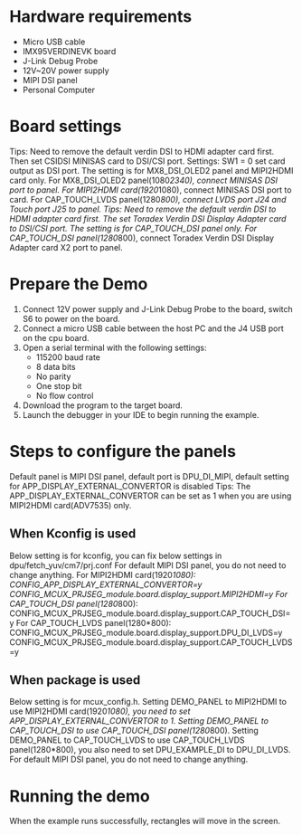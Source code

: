 Hardware requirements
=====================
- Micro USB cable
- IMX95VERDINEVK board
- J-Link Debug Probe
- 12V~20V power supply
- MIPI DSI panel
- Personal Computer

Board settings
==============
Tips: Need to remove the default verdin DSI to HDMI adapter card first. Then set CSIDSI MINISAS card to DSI/CSI port.
Settings: SW1 = 0 set card output as DSI port. The setting is for MX8_DSI_OLED2 panel and MIPI2HDMI card only.
For MX8_DSI_OLED2 panel(1080*2340), connect MINISAS DSI port to panel.
For MIPI2HDMI card(1920*1080), connect MINISAS DSI port to card.
For CAP_TOUCH_LVDS panel(1280*800), connect LVDS port J24 and Touch port J25 to panel.
Tips: Need to remove the default verdin DSI to HDMI adapter card first. The set Toradex Verdin DSI Display Adapter card to DSI/CSI port.
The setting is for CAP_TOUCH_DSI panel only.
For CAP_TOUCH_DSI  panel(1280*800), connect Toradex Verdin DSI Display Adapter card X2 port to panel.

Prepare the Demo
================
1.  Connect 12V power supply and J-Link Debug Probe to the board, switch S6 to power on the board.
2.  Connect a micro USB cable between the host PC and the J4 USB port on the cpu board.
3.  Open a serial terminal with the following settings:
    - 115200 baud rate
    - 8 data bits
    - No parity
    - One stop bit
    - No flow control
4.  Download the program to the target board.
5.  Launch the debugger in your IDE to begin running the example.

Steps to configure the panels
===============
Default panel is MIPI DSI panel, default port is DPU_DI_MIPI, default setting for APP_DISPLAY_EXTERNAL_CONVERTOR is disabled
Tips: The APP_DISPLAY_EXTERNAL_CONVERTOR can be set as 1 when you are using MIPI2HDMI card(ADV7535) only.

When Kconfig is used
----------------
Below setting is for kconfig, you can fix below settings in dpu/fetch_yuv/cm7/prj.conf
For default MIPI DSI panel, you do not need to change anything.
For MIPI2HDMI card(1920*1080):
CONFIG_APP_DISPLAY_EXTERNAL_CONVERTOR=y
CONFIG_MCUX_PRJSEG_module.board.display_support.MIPI2HDMI=y
For CAP_TOUCH_DSI panel(1280*800):
CONFIG_MCUX_PRJSEG_module.board.display_support.CAP_TOUCH_DSI=y
For CAP_TOUCH_LVDS panel(1280*800):
CONFIG_MCUX_PRJSEG_module.board.display_support.DPU_DI_LVDS=y
CONFIG_MCUX_PRJSEG_module.board.display_support.CAP_TOUCH_LVDS=y

When package is used
----------------
Below setting is for mcux_config.h.
Setting DEMO_PANEL to MIPI2HDMI to use MIPI2HDMI card(1920*1080), you need to set APP_DISPLAY_EXTERNAL_CONVERTOR to 1.
Setting DEMO_PANEL to CAP_TOUCH_DSI to use CAP_TOUCH_DSI panel(1280*800).
Setting DEMO_PANEL to CAP_TOUCH_LVDS to use CAP_TOUCH_LVDS panel(1280*800), you also need to set DPU_EXAMPLE_DI to DPU_DI_LVDS.
For default MIPI DSI panel, you do not need to change anything.

Running the demo
================
When the example runs successfully, rectangles will move in the screen.
